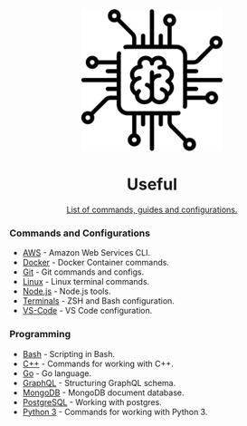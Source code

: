 <div align="center">
<img width="250" height="250" src="chip.svg" alt="Useful Resources">
	<h1>Useful</h1>
	<p>
		<a href="https://github.com/heofs/Useful">List of commands, guides and configurations.</a>
	</p>
</div>

### Commands and Configurations

-   [AWS](<./Commands and Configs/AWS.md#readme>) - Amazon Web Services CLI.
-   [Docker](<./Commands and Configs/Docker.md#readme>) - Docker Container commands.
-   [Git](<./Commands and Configs/Git.md#readme>) - Git commands and configs.
-   [Linux](<./Commands and Configs/Linux.md#readme>) - Linux terminal commands.
-   [Node.js](<./Commands and Configs/Terminals.md#readme>) - Node.js tools.
-   [Terminals](<./Commands and Configs/VS-Code.md#readme>) - ZSH and Bash configuration.
-   [VS-Code](<./Commands and Configs/Linux.md#readme>) - VS Code configuration.

### Programming

-   [Bash](./Programming/Bash.md#readme) - Scripting in Bash.
-   [C++](./Programming/C++.md#readme) - Commands for working with C++.
-   [Go](./Programming/GoLang.md#readme) - Go language.
-   [GraphQL](./Programming/GraphQL.md#readme) - Structuring GraphQL schema.
-   [MongoDB](./Programming/MongoDB.md#readme) - MongoDB document database.
-   [PostgreSQL](./Programming/PostgreSQL.md#readme) - Working with postgres.
-   [Python 3](./Programming/Python3.md#readme) - Commands for working with Python 3.
    <!-- -   [SQL](./Programming/SQL.md#readme) - SQL queries. -->

